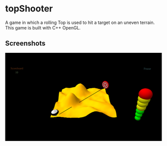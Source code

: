 # topShooter
A game in which a rolling Top is used to hit a target on an uneven terrain.
This game is built with C++ OpenGL.

## Screenshots

![TopShooter](https://github.com/raj454raj/topShooter/blob/master/topshooter.png)
